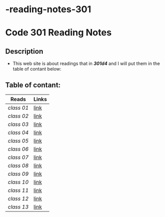 # -reading-notes-301
# Code 301 Reading Notes
## Description
- This web site is about readings that in ***301d4*** and I will put them in the table of contant below:
## Table of contant:
**Reads**  | **Links**
  -------------  | -------------
  *class 01* | [link](https://hussein66253.github.io/-reading-notes-301/class-01)
  *class 02* | [link](https://hussein66253.github.io/-reading-notes-301/class-02)
  *class 03* | [link](https://hussein66253.github.io/-reading-notes-301/class-03)
  *class 04* | [link](https://hussein66253.github.io/-reading-notes-301/class-04)
  *class 05* | [link](https://hussein66253.github.io/-reading-notes-301/class-05)
  *class 06* | [link](https://hussein66253.github.io/-reading-notes-301/class-06)
  *class 07* | [link](https://hussein66253.github.io/-reading-notes-301/class-07)
  *class 08* | [link](https://hussein66253.github.io/-reading-notes-301/class-08)
  *class 09* | [link](https://hussein66253.github.io/-reading-notes-301/class-09)
  *class 10* | [link](https://hussein66253.github.io/-reading-notes-301/class-10)
  *class 11* | [link](https://hussein66253.github.io/-reading-notes-301/class-11)
  *class 12* | [link](https://hussein66253.github.io/-reading-notes-301/class-12)
  *class 13* | [link](https://hussein66253.github.io/-reading-notes-301/class-13)

 